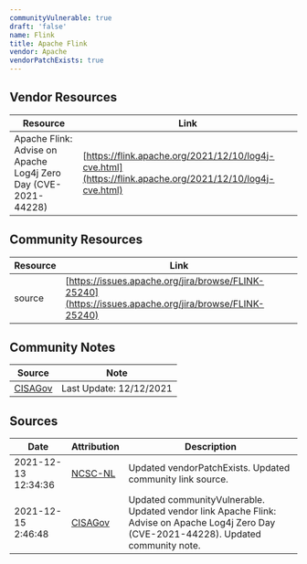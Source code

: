```yaml
---
communityVulnerable: true
draft: 'false'
name: Flink
title: Apache Flink
vendor: Apache
vendorPatchExists: true
---
```


## Vendor Resources
| Resource | Link |
| --- | --- |
| Apache Flink: Advise on Apache Log4j Zero Day (CVE-2021-44228) | [https://flink.apache.org/2021/12/10/log4j-cve.html](https://flink.apache.org/2021/12/10/log4j-cve.html) |

## Community Resources
| Resource | Link |
| --- | --- |
| source | [https://issues.apache.org/jira/browse/FLINK-25240](https://issues.apache.org/jira/browse/FLINK-25240) |

## Community Notes
| Source | Note |
| --- | --- |
| [CISAGov](https://raw.githubusercontent.com/cisagov/log4j-affected-db/develop/README.md) | Last Update: 12/12/2021 |

## Sources
| Date | Attribution | Description |
| --- | --- | --- |
| 2021-12-13 12:34:36 | [NCSC-NL](https://github.com/NCSC-NL/log4shell/blob/main/software/README.md) | Updated vendorPatchExists. Updated community link source.  |
| 2021-12-15 2:46:48 | [CISAGov](https://raw.githubusercontent.com/cisagov/log4j-affected-db/develop/README.md) | Updated communityVulnerable. Updated vendor link Apache Flink: Advise on Apache Log4j Zero Day (CVE-2021-44228). Updated community note.  |

